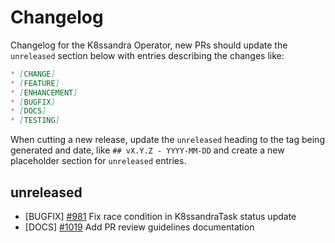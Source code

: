 # Changelog

Changelog for the K8ssandra Operator, new PRs should update the `unreleased` section below with entries describing the changes like:

```markdown
* [CHANGE]
* [FEATURE]
* [ENHANCEMENT]
* [BUGFIX]
* [DOCS]
* [TESTING]
```

When cutting a new release, update the `unreleased` heading to the tag being generated and date, like `## vX.Y.Z - YYYY-MM-DD` and create a new placeholder section for  `unreleased` entries.

## unreleased

* [BUGFIX] [#981](https://github.com/k8ssandra/k8ssandra-operator/issues/981) Fix race condition in K8ssandraTask status update
* [DOCS] [#1019](https://github.com/k8ssandra/k8ssandra-operator/issues/1019) Add PR review guidelines documentation
